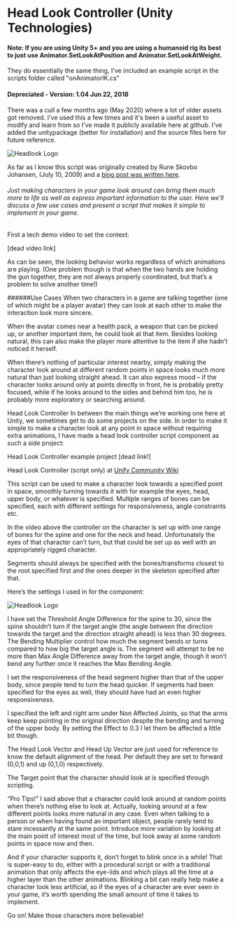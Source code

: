 # Head Look Controller (Unity Technologies)

#### Note: If you are using Unity 5+ and you are using a humanoid rig its best to just use Animator.SetLookAtPosition and Animator.SetLookAtWeight.
They do essentially the same thing, I've included an example script in the scripts folder called "onAnimatorIK.cs"


#### Depreciated - Version: 1.04  Jun 22, 2018

There was a cull a few months ago (May 2020) where a lot of older assets got removed.
I've used this a few times and it's been a useful asset to modify and learn from so I've made it publicly available here at github.
I've added the unitypackage (better for installation) and the source files here for future reference.

![Headlook Logo](headlook.webp)

As far as I know this script was originally created by Rune Skovbo Johansen, (July 10, 2009) and a 
[blog post was written here](https://blogs.unity3d.com/2009/07/10/just-looking-around/).



###### Just making characters in your game look around can bring them much more to life as well as express important information to the user. Here we’ll discuss a few use cases and present a script that makes it simple to implement in your game.

First a tech demo video to set the context:

[dead video link]

As can be seen, the looking behavior works regardless of which animations are playing. (One problem though is that when the two hands are holding the gun together, they are not always properly coordinated, but that’s a problem to solve another time!)

######Use Cases
When two characters in a game are talking together (one of which might be a player avatar) they can look at each other to make the interaction look more sincere.

When the avatar comes near a health pack, a weapon that can be picked up, or another important item, he could look at that item. Besides looking natural, this can also make the player more attentive to the item if she hadn’t noticed it herself.

When there’s nothing of particular interest nearby, simply making the character look around at different random points in space looks much more natural than just looking straight ahead. It can also express mood – if the character looks around only at points directly in front, he is probably pretty focused, while if he looks around to the sides and behind him too, he is probably more exploratory or searching around.

Head Look Controller
In between the main things we’re working one here at Unity, we sometimes get to do some projects on the side. In order to make it simple to make a character look at any point in space without requiring extra animations, I have made a head look controller script component as such a side project:

Head Look Controller example project [dead link!]

Head Look Controller (script only) at [Unify Community Wiki](http://www.unifycommunity.com/wiki/index.php?title=HeadLookController)

This script can be used to make a character look towards a specified point in space, smoothly turning towards it with for example the eyes, head, upper body, or whatever is specified. Multiple ranges of bones can be specified, each with different settings for responsiveness, angle constraints etc.

In the video above the controller on the character is set up with one range of bones for the spine and one for the neck and head. Unfortunately the eyes of that character can’t turn, but that could be set up as well with an appropriately rigged character.

Segments should always be specified with the bones/transforms closest to the root specified first and the ones deeper in the skeleton specified after that.

Here’s the settings I used in for the component:

![Headlook Logo](characterlookatcontroller.png) 

I have set the Threshold Angle Difference for the spine to 30, since the spine shouldn’t turn if the target angle (the angle between the direction towards the target and the direction straight ahead) is less than 30 degrees. The Bending Multiplier control how much the segment bends or turns compared to how big the target angle is. The segment will attempt to be no more than Max Angle Difference away from the target angle, though it won’t bend any further once it reaches the Max Bending Angle.

I set the responsiveness of the head segment higher than that of the upper body, since people tend to turn the head quicker. If segments had been specified for the eyes as well, they should have had an even higher responsiveness.

I specified the left and right arm under Non Affected Joints, so that the arms keep keep pointing in the original direction despite the bending and turning of the upper body. By setting the Effect to 0.3 I let them be affected a little bit though.

The Head Look Vector and Head Up Vector are just used for reference to know the default alignment of the head. Per default they are set to forward (0,0,1) and up (0,1,0) respectively.

The Target point that the character should look at is specified through scripting.

“Pro Tips!”
I said above that a character could look around at random points when there’s nothing else to look at. Actually, looking around at a few different points looks more natural in any case. Even when talking to a person or when having found an important object, people rarely tend to stare incessantly at the same point. Introduce more variation by looking at the main point of interest most of the time, but look away at some random points in space now and then.

And if your character supports it, don’t forget to blink once in a while! That is super-easy to do, either with a procedural script or with a traditional animation that only affects the eye-lids and which plays all the time at a higher layer than the other animations. Blinking a bit can really help make a character look less artificial, so if the eyes of a character are ever seen in your game, it’s worth spending the small amount of time it takes to implement.

Go on! Make those characters more believable!
 


